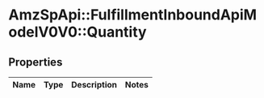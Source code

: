 # AmzSpApi::FulfillmentInboundApiModelV0V0::Quantity

## Properties
Name | Type | Description | Notes
------------ | ------------- | ------------- | -------------

